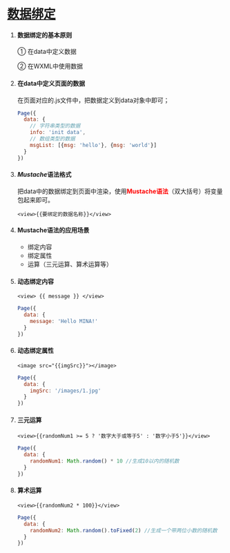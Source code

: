 # [数据绑定](https://developers.weixin.qq.com/miniprogram/dev/reference/wxml/data.html)

1. #### 数据绑定的基本原则

   ① 在data中定义数据

   ② 在WXML中使用数据

2. #### 在data中定义页面的数据

   在页面对应的.js文件中，把数据定义到data对象中即可；

   ```javascript
   Page({
     data: {
       // 字符串类型的数据
       info: 'init data',
       // 数组类型的数据
       msgList: [{msg: 'hello'}, {msg: 'world'}]
     }
   })
   ```

   

3. #### *Mustache*语法格式

   把data中的数据绑定到页面中渲染，使用<font color="red">**Mustache语法**</font>（双大括号）将变量包起来即可。

   ```WXML
   <view>{{要绑定的数据名称}}</view>
   ```

   

4. #### Mustache语法的应用场景

   - 绑定内容
   - 绑定属性
   - 运算（三元运算、算术运算等）

5. #### 动态绑定内容

   ```WXML
   <view> {{ message }} </view>
   ```

   ```js
   Page({
     data: {
       message: 'Hello MINA!'
     }
   })
   ```

   

6. #### 动态绑定属性

   ```WXML
   <image src="{{imgSrc}}"></image>
   ```

   ```js
   Page({
     data: {
       imgSrc: '/images/1.jpg'
     }
   })
   ```

   

7. #### 三元运算

   ```WXML
   <view>{{randomNum1 >= 5 ? '数字大于或等于5' : '数字小于5'}}</view>
   ```

   ```js
   Page({
     data: {
       randomNum1: Math.random() * 10 //生成10以内的随机数
     }
   })
   ```

   

8. #### 算术运算

   ```WXML
   <view>{{randomNum2 * 100}}</view>
   ```

   ```js
   Page({
     data: {
       randomNum2: Math.random().toFixed(2) //生成一个带两位小数的随机数
     }
   })
   ```

   